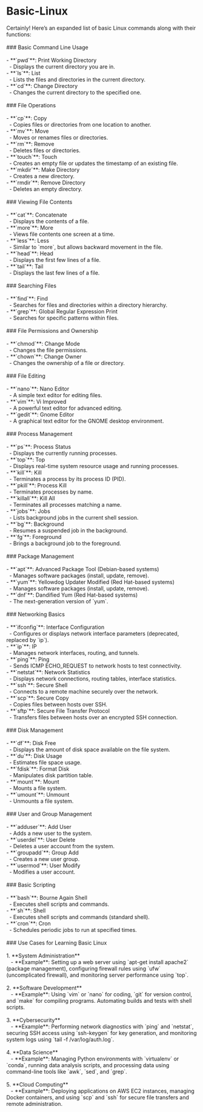 # Basic-Linux
Certainly! Here’s an expanded list of basic Linux commands along with their functions:\
\
\### Basic Command Line Usage\
\
\- \*\*\`pwd\`\*\*: Print Working Directory\
  - Displays the current directory you are in.\
\- \*\*\`ls\`\*\*: List\
  - Lists the files and directories in the current directory.\
\- \*\*\`cd\`\*\*: Change Directory\
  - Changes the current directory to the specified one.\
\
\### File Operations\
\
\- \*\*\`cp\`\*\*: Copy\
  - Copies files or directories from one location to another.\
\- \*\*\`mv\`\*\*: Move\
  - Moves or renames files or directories.\
\- \*\*\`rm\`\*\*: Remove\
  - Deletes files or directories.\
\- \*\*\`touch\`\*\*: Touch\
  - Creates an empty file or updates the timestamp of an existing file.\
\- \*\*\`mkdir\`\*\*: Make Directory\
  - Creates a new directory.\
\- \*\*\`rmdir\`\*\*: Remove Directory\
  - Deletes an empty directory.\
\
\### Viewing File Contents\
\
\- \*\*\`cat\`\*\*: Concatenate\
  - Displays the contents of a file.\
\- \*\*\`more\`\*\*: More\
  - Views file contents one screen at a time.\
\- \*\*\`less\`\*\*: Less\
  - Similar to \`more\`, but allows backward movement in the file.\
\- \*\*\`head\`\*\*: Head\
  - Displays the first few lines of a file.\
\- \*\*\`tail\`\*\*: Tail\
  - Displays the last few lines of a file.\
\
\### Searching Files\
\
\- \*\*\`find\`\*\*: Find\
  - Searches for files and directories within a directory hierarchy.\
\- \*\*\`grep\`\*\*: Global Regular Expression Print\
  - Searches for specific patterns within files.\
\
\### File Permissions and Ownership\
\
\- \*\*\`chmod\`\*\*: Change Mode\
  - Changes the file permissions.\
\- \*\*\`chown\`\*\*: Change Owner\
  - Changes the ownership of a file or directory.\
\
\### File Editing\
\
\- \*\*\`nano\`\*\*: Nano Editor\
  - A simple text editor for editing files.\
\- \*\*\`vim\`\*\*: Vi Improved\
  - A powerful text editor for advanced editing.\
\- \*\*\`gedit\`\*\*: Gnome Editor\
  - A graphical text editor for the GNOME desktop environment.\
\
\### Process Management\
\
\- \*\*\`ps\`\*\*: Process Status\
  - Displays the currently running processes.\
\- \*\*\`top\`\*\*: Top\
  - Displays real-time system resource usage and running processes.\
\- \*\*\`kill\`\*\*: Kill\
  - Terminates a process by its process ID (PID).\
\- \*\*\`pkill\`\*\*: Process Kill\
  - Terminates processes by name.\
\- \*\*\`killall\`\*\*: Kill All\
  - Terminates all processes matching a name.\
\- \*\*\`jobs\`\*\*: Jobs\
  - Lists background jobs in the current shell session.\
\- \*\*\`bg\`\*\*: Background\
  - Resumes a suspended job in the background.\
\- \*\*\`fg\`\*\*: Foreground\
  - Brings a background job to the foreground.\
\
\### Package Management\
\
\- \*\*\`apt\`\*\*: Advanced Package Tool (Debian-based systems)\
  - Manages software packages (install, update, remove).\
\- \*\*\`yum\`\*\*: Yellowdog Updater Modified (Red Hat-based systems)\
  - Manages software packages (install, update, remove).\
\- \*\*\`dnf\`\*\*: Dandified Yum (Red Hat-based systems)\
  - The next-generation version of \`yum\`.\
\
\### Networking Basics\
\
\- \*\*\`ifconfig\`\*\*: Interface Configuration\
  - Configures or displays network interface parameters (deprecated, replaced by \`ip\`).\
\- \*\*\`ip\`\*\*: IP\
  - Manages network interfaces, routing, and tunnels.\
\- \*\*\`ping\`\*\*: Ping\
  - Sends ICMP ECHO\_REQUEST to network hosts to test connectivity.\
\- \*\*\`netstat\`\*\*: Network Statistics\
  - Displays network connections, routing tables, interface statistics.\
\- \*\*\`ssh\`\*\*: Secure Shell\
  - Connects to a remote machine securely over the network.\
\- \*\*\`scp\`\*\*: Secure Copy\
  - Copies files between hosts over SSH.\
\- \*\*\`sftp\`\*\*: Secure File Transfer Protocol\
  - Transfers files between hosts over an encrypted SSH connection.\
\
\### Disk Management\
\
\- \*\*\`df\`\*\*: Disk Free\
  - Displays the amount of disk space available on the file system.\
\- \*\*\`du\`\*\*: Disk Usage\
  - Estimates file space usage.\
\- \*\*\`fdisk\`\*\*: Format Disk\
  - Manipulates disk partition table.\
\- \*\*\`mount\`\*\*: Mount\
  - Mounts a file system.\
\- \*\*\`umount\`\*\*: Unmount\
  - Unmounts a file system.\
\
\### User and Group Management\
\
\- \*\*\`adduser\`\*\*: Add User\
  - Adds a new user to the system.\
\- \*\*\`userdel\`\*\*: User Delete\
  - Deletes a user account from the system.\
\- \*\*\`groupadd\`\*\*: Group Add\
  - Creates a new user group.\
\- \*\*\`usermod\`\*\*: User Modify\
  - Modifies a user account.\
\
\### Basic Scripting\
\
\- \*\*\`bash\`\*\*: Bourne Again Shell\
  - Executes shell scripts and commands.\
\- \*\*\`sh\`\*\*: Shell\
  - Executes shell scripts and commands (standard shell).\
\- \*\*\`cron\`\*\*: Cron\
  - Schedules periodic jobs to run at specified times.\
\
\### Use Cases for Learning Basic Linux\
\
1\. \*\*System Administration\*\*\
   - \*\*Example\*\*: Setting up a web server using \`apt-get install apache2\` (package management), configuring firewall rules using \`ufw\` (uncomplicated firewall), and monitoring server performance using \`top\`.\
\
2\. \*\*Software Development\*\*\
   - \*\*Example\*\*: Using \`vim\` or \`nano\` for coding, \`git\` for version control, and \`make\` for compiling programs. Automating builds and tests with shell scripts.\
\
3\. \*\*Cybersecurity\*\*\
   - \*\*Example\*\*: Performing network diagnostics with \`ping\` and \`netstat\`, securing SSH access using \`ssh-keygen\` for key generation, and monitoring system logs using \`tail -f /var/log/auth.log\`.\
\
4\. \*\*Data Science\*\*\
   - \*\*Example\*\*: Managing Python environments with \`virtualenv\` or \`conda\`, running data analysis scripts, and processing data using command-line tools like \`awk\`, \`sed\`, and \`grep\`.\
\
5\. \*\*Cloud Computing\*\*\
   - \*\*Example\*\*: Deploying applications on AWS EC2 instances, managing Docker containers, and using \`scp\` and \`ssh\` for secure file transfers and remote administration.
